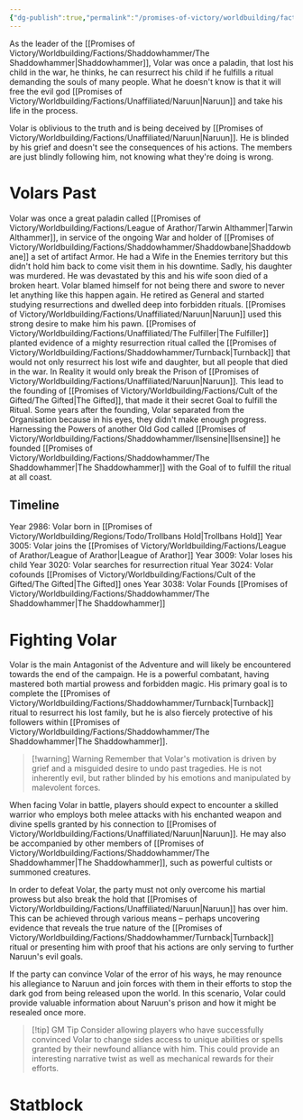 ```yaml
---
{"dg-publish":true,"permalink":"/promises-of-victory/worldbuilding/factions/shaddowhammer/volar/","title":"Volar","noteIcon":"NPC","created":"2023-01-25T02:26:54.260+01:00","updated":"2023-04-07T13:32:13.012+02:00"}
---
```



As the leader of the [[Promises of Victory/Worldbuilding/Factions/Shaddowhammer/The Shaddowhammer\|Shaddowhammer]], Volar was once a paladin, that lost his child in the war, he thinks, he can resurrect his child if he fulfills a ritual demanding the souls of many people. What he doesn't know is that it will free the evil god [[Promises of Victory/Worldbuilding/Factions/Unaffiliated/Naruun\|Naruun]] and take his life in the process.

Volar is oblivious to the truth and is being deceived by [[Promises of Victory/Worldbuilding/Factions/Unaffiliated/Naruun\|Naruun]]. He is blinded by his grief and doesn't see the consequences of his actions. The members are just blindly following him, not knowing what they're doing is wrong.

# Volars Past
Volar was once a great paladin called [[Promises of Victory/Worldbuilding/Factions/League of Arathor/Tarwin Althammer\|Tarwin Althammer]], in service of the ongoing War and holder of [[Promises of Victory/Worldbuilding/Factions/Shaddowhammer/Shaddowbane\|Shaddowbane]] a set of artifact Armor. He had a Wife in the Enemies territory but this didn't hold him back to come visit them in his downtime. Sadly, his daughter was murdered.
He was devastated by this and his wife soon died of a broken heart. Volar blamed himself for not being there and swore to never let anything like this happen again.
He retired as General and started studying resurrections and dwelled deep into forbidden rituals. [[Promises of Victory/Worldbuilding/Factions/Unaffiliated/Naruun\|Naruun]] used this strong desire to make him his pawn. [[Promises of Victory/Worldbuilding/Factions/Unaffiliated/The Fulfiller\|The Fulfiller]] planted evidence of a mighty resurrection ritual called the [[Promises of Victory/Worldbuilding/Factions/Shaddowhammer/Turnback\|Turnback]] that would not only resurrect his lost wife and daughter, but all people that died in the war. In Reality it would only break the Prison of [[Promises of Victory/Worldbuilding/Factions/Unaffiliated/Naruun\|Naruun]].
This lead to the founding of [[Promises of Victory/Worldbuilding/Factions/Cult of the Gifted/The Gifted\|The Gifted]], that made it their secret Goal to fulfill the Ritual.
Some years after the founding, Volar separated from the Organisation because in his eyes, they didn't make enough progress.
Harnessing the Powers of another Old God called [[Promises of Victory/Worldbuilding/Factions/Shaddowhammer/Ilsensine\|Ilsensine]] he founded [[Promises of Victory/Worldbuilding/Factions/Shaddowhammer/The Shaddowhammer\|The Shaddowhammer]] with the Goal of to fulfill the ritual at all coast.

## Timeline
Year 2986: Volar born in [[Promises of Victory/Worldbuilding/Regions/Todo/Trollbans Hold\|Trollbans Hold]]
Year 3005: Volar joins the [[Promises of Victory/Worldbuilding/Factions/League of Arathor/League of Arathor\|League of Arathor]]
Year 3009: Volar loses his child
Year 3020: Volar searches for resurrection ritual 
Year 3024: Volar cofounds [[Promises of Victory/Worldbuilding/Factions/Cult of the Gifted/The Gifted\|The Gifted]] ones 
Year 3038: Volar Founds [[Promises of Victory/Worldbuilding/Factions/Shaddowhammer/The Shaddowhammer\|The Shaddowhammer]] 


# Fighting Volar
Volar is the main Antagonist of the Adventure and will likely be encountered towards the end of the campaign. He is a powerful combatant, having mastered both martial prowess and forbidden magic. His primary goal is to complete the [[Promises of Victory/Worldbuilding/Factions/Shaddowhammer/Turnback\|Turnback]] ritual to resurrect his lost family, but he is also fiercely protective of his followers within [[Promises of Victory/Worldbuilding/Factions/Shaddowhammer/The Shaddowhammer\|The Shaddowhammer]].

> [!warning] Warning
> Remember that Volar's motivation is driven by grief and a misguided desire to undo past tragedies. He is not inherently evil, but rather blinded by his emotions and manipulated by malevolent forces.

When facing Volar in battle, players should expect to encounter a skilled warrior who employs both melee attacks with his enchanted weapon and divine spells granted by his connection to [[Promises of Victory/Worldbuilding/Factions/Unaffiliated/Naruun\|Naruun]]. He may also be accompanied by other members of [[Promises of Victory/Worldbuilding/Factions/Shaddowhammer/The Shaddowhammer\|The Shaddowhammer]], such as powerful cultists or summoned creatures.

In order to defeat Volar, the party must not only overcome his martial prowess but also break the hold that [[Promises of Victory/Worldbuilding/Factions/Unaffiliated/Naruun\|Naruun]] has over him. This can be achieved through various means – perhaps uncovering evidence that reveals the true nature of the [[Promises of Victory/Worldbuilding/Factions/Shaddowhammer/Turnback\|Turnback]] ritual or presenting him with proof that his actions are only serving to further Naruun's evil goals.

If the party can convince Volar of the error of his ways, he may renounce his allegiance to Naruun and join forces with them in their efforts to stop the dark god from being released upon the world. In this scenario, Volar could provide valuable information about Naruun's prison and how it might be resealed once more.

> [!tip] GM Tip
> Consider allowing players who have successfully convinced Volar to change sides access to unique abilities or spells granted by their newfound alliance with him. This could provide an interesting narrative twist as well as mechanical rewards for their efforts.

# Statblock

